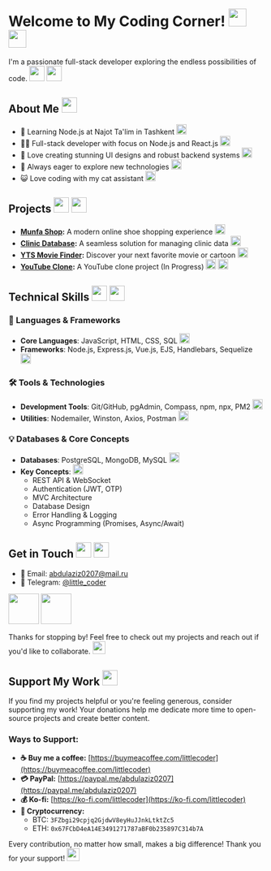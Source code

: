 # Welcome to My Coding Corner! <img src="https://media.giphy.com/media/v1.Y2lkPTc5MGI3NjExcDEyZWR1MmN0NmFtZnBqbWxvNmVyOGJxbWxwdnJyZmxlcmJyNXd6eiZlcD12MV9pbnRlcm5hbF9naWZfYnlfaWQmY3Q9cw/3oKIPnAiaMCws8nOsE/giphy.gif" width="35"> <img src="https://media.giphy.com/media/v1.Y2lkPTc5MGI3NjExcDEyZWR1MmN0NmFtZnBqbWxvNmVyOGJxbWxwdnJyZmxlcmJyNXd6eiZlcD12MV9pbnRlcm5hbF9naWZfYnlfaWQmY3Q9cw/JIX9t2j0ZTN9S/giphy.gif" width="35">

I'm a passionate full-stack developer exploring the endless possibilities of code. <img src="https://media.giphy.com/media/WUlplcMpOCEmTGBtBW/giphy.gif" width="30"> <img src="https://media.giphy.com/media/v1.Y2lkPTc5MGI3NjExcDEyZWR1MmN0NmFtZnBqbWxvNmVyOGJxbWxwdnJyZmxlcmJyNXd6eiZlcD12MV9pbnRlcm5hbF9naWZfYnlfaWQmY3Q9cw/GeimqsH0TLDt4tScGw/giphy.gif" width="30">

## About Me <img src="https://media.giphy.com/media/v1.Y2lkPTc5MGI3NjExcDEyZWR1MmN0NmFtZnBqbWxvNmVyOGJxbWxwdnJyZmxlcmJyNXd6eiZlcD12MV9pbnRlcm5hbF9naWZfYnlfaWQmY3Q9cw/VgCDAzcKvsR6OM0uWg/giphy.gif" width="30">

- 🌱 Learning Node.js at Najot Ta'lim in Tashkent <img src="https://media.giphy.com/media/v1.Y2lkPTc5MGI3NjExcDEyZWR1MmN0NmFtZnBqbWxvNmVyOGJxbWxwdnJyZmxlcmJyNXd6eiZlcD12MV9pbnRlcm5hbF9naWZfYnlfaWQmY3Q9cw/ln7z2eWriiQAllfVcn/giphy.gif" width="20">
- 👨‍💻 Full-stack developer with focus on Node.js and React.js <img src="https://media.giphy.com/media/v1.Y2lkPTc5MGI3NjExcDEyZWR1MmN0NmFtZnBqbWxvNmVyOGJxbWxwdnJyZmxlcmJyNXd6eiZlcD12MV9pbnRlcm5hbF9naWZfYnlfaWQmY3Q9cw/eNAsjO55tPbgaor7ma/giphy.gif" width="20">
- 🐍 Love creating stunning UI designs and robust backend systems <img src="https://media.giphy.com/media/v1.Y2lkPTc5MGI3NjExcDEyZWR1MmN0NmFtZnBqbWxvNmVyOGJxbWxwdnJyZmxlcmJyNXd6eiZlcD12MV9pbnRlcm5hbF9naWZfYnlfaWQmY3Q9cw/fsEaZldNC8A1PJ3mwp/giphy.gif" width="20">
- 🚀 Always eager to explore new technologies <img src="https://media.giphy.com/media/v1.Y2lkPTc5MGI3NjExcDEyZWR1MmN0NmFtZnBqbWxvNmVyOGJxbWxwdnJyZmxlcmJyNXd6eiZlcD12MV9pbnRlcm5hbF9naWZfYnlfaWQmY3Q9cw/juua9i2c2fA0AIp2iq/giphy.gif" width="20">
- 😺 Love coding with my cat assistant <img src="https://media.giphy.com/media/v1.Y2lkPTc5MGI3NjExcDEyZWR1MmN0NmFtZnBqbWxvNmVyOGJxbWxwdnJyZmxlcmJyNXd6eiZlcD12MV9pbnRlcm5hbF9naWZfYnlfaWQmY3Q9cw/H1dxi6xdh4NGQCZSvz/giphy.gif" width="20">

## Projects <img src="https://media.giphy.com/media/v1.Y2lkPTc5MGI3NjExcDEyZWR1MmN0NmFtZnBqbWxvNmVyOGJxbWxwdnJyZmxlcmJyNXd6eiZlcD12MV9pbnRlcm5hbF9naWZfYnlfaWQmY3Q9cw/du3J3cXyzhj75IOgvA/giphy.gif" width="30"> <img src="https://media.giphy.com/media/v1.Y2lkPTc5MGI3NjExcDEyZWR1MmN0NmFtZnBqbWxvNmVyOGJxbWxwdnJyZmxlcmJyNXd6eiZlcD12MV9pbnRlcm5hbF9naWZfYnlfaWQmY3Q9cw/LEe5yo2E9Fi3FmuEPK/giphy.gif" width="30">

- **[Munfa Shop](https://munfa.uz):** A modern online shoe shopping experience <img src="https://media.giphy.com/media/v1.Y2lkPTc5MGI3NjExcDEyZWR1MmN0NmFtZnBqbWxvNmVyOGJxbWxwdnJyZmxlcmJyNXd6eiZlcD12MV9pbnRlcm5hbF9naWZfYnlfaWQmY3Q9cw/3oEjHWpiVIOGXT5l9m/giphy.gif" width="20">
- **[Clinic Database](https://dafna.netlify.app/):** A seamless solution for managing clinic data <img src="https://media.giphy.com/media/v1.Y2lkPTc5MGI3NjExcDEyZWR1MmN0NmFtZnBqbWxvNmVyOGJxbWxwdnJyZmxlcmJyNXd6eiZlcD12MV9pbnRlcm5hbF9naWZfYnlfaWQmY3Q9cw/YnkMcHgNIMW4Yfmjxr/giphy.gif" width="20">
- **[YTS Movie Finder](https://ytsmoviefinder.netlify.app/):** Discover your next favorite movie or cartoon <img src="https://media.giphy.com/media/v1.Y2lkPTc5MGI3NjExcDEyZWR1MmN0NmFtZnBqbWxvNmVyOGJxbWxwdnJyZmxlcmJyNXd6eiZlcD12MV9pbnRlcm5hbF9naWZfYnlfaWQmY3Q9cw/UQsHPXWF2bhnwO7m0S/giphy.gif" width="20">
- **[YouTube Clone](https://yutubclon.netlify.app/):** A YouTube clone project (In Progress) <img src="https://media.giphy.com/media/v1.Y2lkPTc5MGI3NjExcDEyZWR1MmN0NmFtZnBqbWxvNmVyOGJxbWxwdnJyZmxlcmJyNXd6eiZlcD12MV9pbnRlcm5hbF9naWZfYnlfaWQmY3Q9cw/lRLzrbhmh5pFf4jOga/giphy.gif" width="20"> <img src="https://media.giphy.com/media/v1.Y2lkPTc5MGI3NjExcDEyZWR1MmN0NmFtZnBqbWxvNmVyOGJxbWxwdnJyZmxlcmJyNXd6eiZlcD12MV9pbnRlcm5hbF9naWZfYnlfaWQmY3Q9cw/ZCN6F3FAkwsyj9n4fE/giphy.gif" width="20">

## Technical Skills <img src="https://media.giphy.com/media/v1.Y2lkPTc5MGI3NjExcDEyZWR1MmN0NmFtZnBqbWxvNmVyOGJxbWxwdnJyZmxlcmJyNXd6eiZlcD12MV9pbnRlcm5hbF9naWZfYnlfaWQmY3Q9cw/jSKBmKkvo2dPQQtsR1/giphy.gif" width="30"> <img src="https://media.giphy.com/media/v1.Y2lkPTc5MGI3NjExcDEyZWR1MmN0NmFtZnBqbWxvNmVyOGJxbWxwdnJyZmxlcmJyNXd6eiZlcD12MV9pbnRlcm5hbF9naWZfYnlfaWQmY3Q9cw/Dh5q0sShxgp13DwrvG/giphy.gif" width="30">

### 🎯 Languages & Frameworks

- **Core Languages**: JavaScript, HTML, CSS, SQL <img src="https://media.giphy.com/media/v1.Y2lkPTc5MGI3NjExcDEyZWR1MmN0NmFtZnBqbWxvNmVyOGJxbWxwdnJyZmxlcmJyNXd6eiZlcD12MV9pbnRlcm5hbF9naWZfYnlfaWQmY3Q9cw/KzJkzjggfGN5Py6nkT/giphy.gif" width="20">
- **Frameworks**: Node.js, Express.js, Vue.js, EJS, Handlebars, Sequelize <img src="https://media.giphy.com/media/v1.Y2lkPTc5MGI3NjExcDEyZWR1MmN0NmFtZnBqbWxvNmVyOGJxbWxwdnJyZmxlcmJyNXd6eiZlcD12MV9pbnRlcm5hbF9naWZfYnlfaWQmY3Q9cw/kdFc8fJCQWBxlxQhXu/giphy.gif" width="20">

### 🛠️ Tools & Technologies

- **Development Tools**: Git/GitHub, pgAdmin, Compass, npm, npx, PM2 <img src="https://media.giphy.com/media/v1.Y2lkPTc5MGI3NjExcDEyZWR1MmN0NmFtZnBqbWxvNmVyOGJxbWxwdnJyZmxlcmJyNXd6eiZlcD12MV9pbnRlcm5hbF9naWZfYnlfaWQmY3Q9cw/IdyAQJVN2kVPNUrojM/giphy.gif" width="20">
- **Utilities**: Nodemailer, Winston, Axios, Postman <img src="https://media.giphy.com/media/v1.Y2lkPTc5MGI3NjExcDEyZWR1MmN0NmFtZnBqbWxvNmVyOGJxbWxwdnJyZmxlcmJyNXd6eiZlcD12MV9pbnRlcm5hbF9naWZfYnlfaWQmY3Q9cw/Y4ak9Ki2GZCbJxAnJD/giphy.gif" width="20">

### 💡 Databases & Core Concepts

- **Databases**: PostgreSQL, MongoDB, MySQL <img src="https://media.giphy.com/media/v1.Y2lkPTc5MGI3NjExcDEyZWR1MmN0NmFtZnBqbWxvNmVyOGJxbWxwdnJyZmxlcmJyNXd6eiZlcD12MV9pbnRlcm5hbF9naWZfYnlfaWQmY3Q9cw/EK5nB6wQKKN86j7GWx/giphy.gif" width="20">
- **Key Concepts**: <img src="https://media.giphy.com/media/v1.Y2lkPTc5MGI3NjExcDEyZWR1MmN0NmFtZnBqbWxvNmVyOGJxbWxwdnJyZmxlcmJyNXd6eiZlcD12MV9pbnRlcm5hbF9naWZfYnlfaWQmY3Q9cw/hUEnpmgX9LWnrVj6Yk/giphy.gif" width="20">
  - REST API & WebSocket
  - Authentication (JWT, OTP)
  - MVC Architecture
  - Database Design
  - Error Handling & Logging
  - Async Programming (Promises, Async/Await)

## Get in Touch <img src="https://media.giphy.com/media/v1.Y2lkPTc5MGI3NjExcDEyZWR1MmN0NmFtZnBqbWxvNmVyOGJxbWxwdnJyZmxlcmJyNXd6eiZlcD12MV9pbnRlcm5hbF9naWZfYnlfaWQmY3Q9cw/QssGEmpkyEOhBCb7e1/giphy.gif" width="30"> <img src="https://media.giphy.com/media/v1.Y2lkPTc5MGI3NjExcDEyZWR1MmN0NmFtZnBqbWxvNmVyOGJxbWxwdnJyZmxlcmJyNXd6eiZlcD12MV9pbnRlcm5hbF9naWZfYnlfaWQmY3Q9cw/ZcdZ7ldgeIhfesqA6E/giphy.gif" width="30">

- 📧 Email: abdulaziz0207@mail.ru
- 💼 Telegram: [@little_coder](https://little_coder.t.me)

<img src="https://media.giphy.com/media/v1.Y2lkPTc5MGI3NjExcDEyZWR1MmN0NmFtZnBqbWxvNmVyOGJxbWxwdnJyZmxlcmJyNXd6eiZlcD12MV9pbnRlcm5hbF9naWZfYnlfaWQmY3Q9cw/LnQjpWaON8nhr21vNW/giphy.gif" width="60"> <img src="https://media.giphy.com/media/v1.Y2lkPTc5MGI3NjExcDEyZWR1MmN0NmFtZnBqbWxvNmVyOGJxbWxwdnJyZmxlcmJyNXd6eiZlcD12MV9pbnRlcm5hbF9naWZfYnlfaWQmY3Q9cw/UVZ1M8bVwmaXVWe0Qb/giphy.gif" width="60">

Thanks for stopping by! Feel free to check out my projects and reach out if you'd like to collaborate. <img src="https://media.giphy.com/media/v1.Y2lkPTc5MGI3NjExcDEyZWR1MmN0NmFtZnBqbWxvNmVyOGJxbWxwdnJyZmxlcmJyNXd6eiZlcD12MV9pbnRlcm5hbF9naWZfYnlfaWQmY3Q9cw/MCookNQ3HCqiastAuI/giphy.gif" width="25">

## Support My Work <img src="https://media.giphy.com/media/v1.Y2lkPTc5MGI3NjExcDEyZWR1MmN0NmFtZnBqbWxvNmVyOGJxbWxwdnJyZmxlcmJyNXd6eiZlcD12MV9pbnRlcm5hbF9naWZfYnlfaWQmY3Q9cw/LmgHHxtKgDsYrVsEOw/giphy.gif" width="30">

If you find my projects helpful or you're feeling generous, consider supporting my work! Your donations help me dedicate more time to open-source projects and create better content.

### Ways to Support:

- **☕ Buy me a coffee:** [https://buymeacoffee.com/littlecoder](https://buymeacoffee.com/littlecoder)
- **💳 PayPal:** [https://paypal.me/abdulaziz0207](https://paypal.me/abdulaziz0207)
- **💰 Ko-fi:** [https://ko-fi.com/littlecoder](https://ko-fi.com/littlecoder)
- **💎 Cryptocurrency:** 
  - BTC: `3FZbgi29cpjq2GjdwV8eyHuJJnkLtktZc5`
  - ETH: `0x67FCbD4eA14E3491271787aBF0b235897C314b7A`

Every contribution, no matter how small, makes a big difference! Thank you for your support! <img src="https://media.giphy.com/media/v1.Y2lkPTc5MGI3NjExcDEyZWR1MmN0NmFtZnBqbWxvNmVyOGJxbWxwdnJyZmxlcmJyNXd6eiZlcD12MV9pbnRlcm5hbF9naWZfYnlfaWQmY3Q9cw/ZfK4cXKJTTay1Ava29/giphy.gif" width="25">
